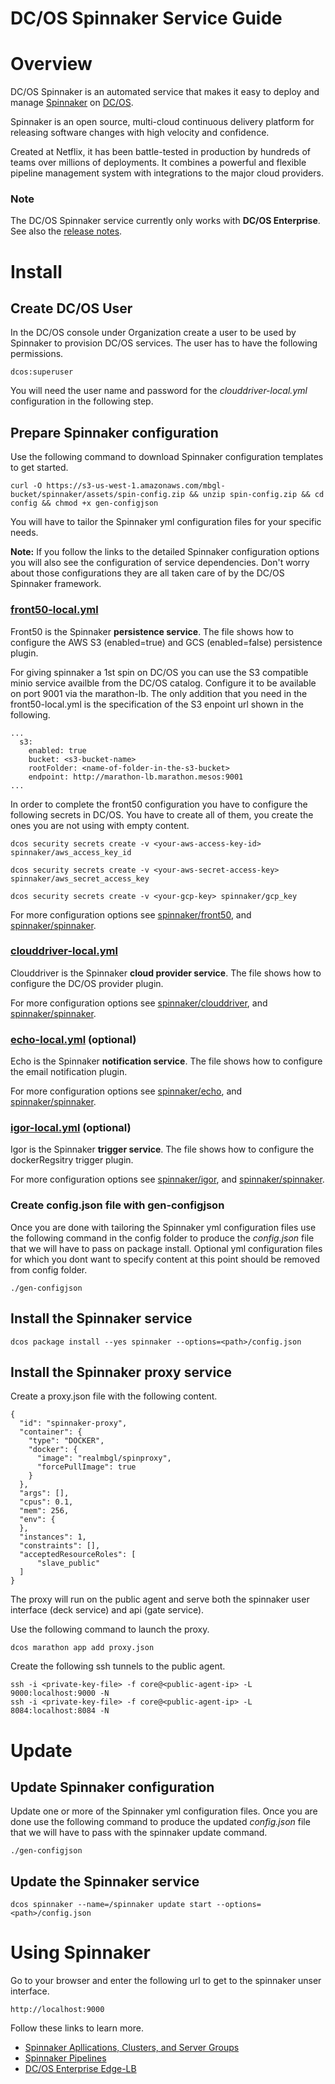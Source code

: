 # DC/OS Spinnaker Service Guide


# Overview

DC/OS Spinnaker is an automated service that makes it easy to deploy and manage [Spinnaker](https://www.spinnaker.io/) on [DC/OS](https://mesosphere.com/product/).

Spinnaker is an open source, multi-cloud continuous delivery platform for releasing software changes with high velocity and confidence.

Created at Netflix, it has been battle-tested in production by hundreds of teams over millions of deployments. It combines a powerful and flexible pipeline management system with integrations to the major cloud providers.

### Note
The DC/OS Spinnaker service currently only works with **DC/OS Enterprise**. See also the [release notes](docs/RELEASE_NOTES.md).



# Install

## Create DC/OS User
In the DC/OS console under Organization create a user to be used by Spinnaker to provision DC/OS services. The user has to have the following permissions. 

```
dcos:superuser
```

You will need the user name and password for the *clouddriver-local.yml* configuration in the following step.


## Prepare Spinnaker configuration

Use the following command to download Spinnaker configuration templates to get started.
```
curl -O https://s3-us-west-1.amazonaws.com/mbgl-bucket/spinnaker/assets/spin-config.zip && unzip spin-config.zip && cd config && chmod +x gen-configjson
```

You will have to tailor the Spinnaker yml configuration files for your specific needs.

**Note:** If you follow the links to the detailed Spinnaker configuration options you will also see the configuration of service dependencies. Don't worry about those configurations they are all taken care of by the DC/OS Spinnaker framework.


### [front50-local.yml](config/front50-local.yml)
Front50 is the Spinnaker **persistence service**. The file shows how to configure the AWS S3 (enabled=true) and GCS (enabled=false) persistence plugin.

For giving spinnaker a 1st spin on DC/OS you can use the S3 compatible minio service availble from the DC/OS catalog. Configure it to be available on port 9001 via the marathon-lb. The only addition that you need in the front50-local.yml is the specification of the S3 enpoint url shown in the following.
```
...
  s3:
    enabled: true
    bucket: <s3-bucket-name>
    rootFolder: <name-of-folder-in-the-s3-bucket>
    endpoint: http://marathon-lb.marathon.mesos:9001
...
```

In order to complete the front50 configuration you have to configure the following secrets in DC/OS. You have to create all of them, you create the ones you are not using with empty content.
```
dcos security secrets create -v <your-aws-access-key-id> spinnaker/aws_access_key_id

dcos security secrets create -v <your-aws-secret-access-key> spinnaker/aws_secret_access_key

dcos security secrets create -v <your-gcp-key> spinnaker/gcp_key
```

For more configuration options see [spinnaker/front50](https://github.com/spinnaker/front50/blob/master/front50-web/config/front50.yml), and [spinnaker/spinnaker](https://github.com/spinnaker/spinnaker/blob/master/config/front50.yml).


### [clouddriver-local.yml](config/clouddriver-local.yml)
Clouddriver is the Spinnaker **cloud provider service**. The file shows how to configure the DC/OS provider plugin.

For more configuration options see [spinnaker/clouddriver](https://github.com/spinnaker/clouddriver/blob/master/clouddriver-web/config/clouddriver.yml), and [spinnaker/spinnaker](https://github.com/spinnaker/spinnaker/blob/master/config/clouddriver.yml).


### [echo-local.yml](config/echo-local.yml) (optional)
Echo is the Spinnaker **notification service**. The file shows how to configure the email notification plugin.

For more configuration options see [spinnaker/echo](https://github.com/spinnaker/echo/blob/master/echo-web/config/echo.yml), and [spinnaker/spinnaker](https://github.com/spinnaker/spinnaker/blob/master/config/echo.yml).


### [igor-local.yml](config/igor-local.yml) (optional)
Igor is the Spinnaker **trigger service**. The file shows how to configure the dockerRegsitry trigger plugin.

For more configuration options see [spinnaker/igor](https://github.com/spinnaker/igor/blob/master/igor-web/config/igor.yml), and [spinnaker/spinnaker](https://github.com/spinnaker/spinnaker/blob/master/config/igor.yml).


### Create config.json file with gen-configjson
Once you are done with tailoring the Spinnaker yml configuration files use the following command in the config folder to produce the *config.json* file that we will have to pass on package install. Optional yml configuration files for which you dont want to specify content at this point should be removed from config folder.

```
./gen-configjson
```


## Install the Spinnaker service

```
dcos package install --yes spinnaker --options=<path>/config.json
```

## Install the Spinnaker proxy service

Create a proxy.json file with the following content. 

```
{
  "id": "spinnaker-proxy",
  "container": {
    "type": "DOCKER",
    "docker": {
      "image": "realmbgl/spinproxy",
      "forcePullImage": true
    }
  },
  "args": [],
  "cpus": 0.1,
  "mem": 256,
  "env": {
  },
  "instances": 1,
  "constraints": [],
  "acceptedResourceRoles": [
      "slave_public"
  ]
}
```

The proxy will run on the public agent and serve both the spinnaker user interface (deck service) and api (gate service).

Use the following command to launch the proxy.

```
dcos marathon app add proxy.json
```

Create the following ssh tunnels to the public agent.

```
ssh -i <private-key-file> -f core@<public-agent-ip> -L 9000:localhost:9000 -N
ssh -i <private-key-file> -f core@<public-agent-ip> -L 8084:localhost:8084 -N
```


# Update

## Update Spinnaker configuration
Update one or more of the Spinnaker yml configuration files. Once you are done use the following command to produce the updated *config.json* file that we will have to pass with the spinnaker update command.

```
./gen-configjson
```

## Update the Spinnaker service

```
dcos spinnaker --name=/spinnaker update start --options=<path>/config.json
```

# Using Spinnaker

Go to your browser and enter the following url to get to the spinnaker unser interface.

```
http://localhost:9000
```

Follow these links to learn more.
* [Spinnaker Apllications, Clusters, and Server Groups](docs/APPLICATIONS_CLUSTERS_SERVERGROUPS.md) 
* [Spinnaker Pipelines](docs/PIPELINES.md) 
* [DC/OS Enterprise Edge-LB](docs/EDGE_LB.md)

